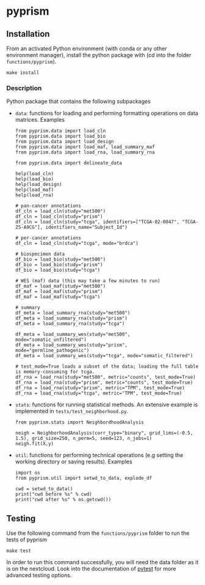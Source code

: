 # pyprism

## Installation

From an activated Python environment (with conda or any other environment manager), install the python package with 
(cd into the folder `functions/pyprism`). 

```
make install
```

### Description

Python package that contains the following subpackages

- `data`: functions for loading and performing formatting operations on data matrices.
    Examples

    ```
    from pyprism.data import load_cln
    from pyprism.data import load_bio
    from pyprism.data import load_design
    from pyprism.data import load_maf, load_summary_maf
    from pyprism.data import load_rna, load_summary_rna

    from pyprism.data import delineate_data

    help(load_cln)
    help(load_bio)
    help(load_design)
    help(load_maf)
    help(load_rna)

    # pan-cancer annotations
    df_cln = load_cln(study="met500")
    df_cln = load_cln(study="prism")
    df_cln = load_cln(study="tcga", identifiers=["TCGA-02-0047", "TCGA-ZS-A9CG"], identifiers_name="Subject_Id")

    # per-cancer annotations
    df_cln = load_cln(study="tcga", mode="brdca")

    # biospecimen data
    df_bio = load_bio(study="met500")
    df_bio = load_bio(study="prism")
    df_bio = load_bio(study="tcga")

    # WES (maf) data (this may take a few minutes to run)
    df_maf = load_maf(study="met500")
    df_maf = load_maf(study="prism")
    df_maf = load_maf(study="tcga")

    # summary
    df_meta = load_summary_rna(study="met500")
    df_meta = load_summary_rna(study="prism")
    df_meta = load_summary_rna(study="tcga")

    df_meta = load_summary_wes(study="met500", mode="somatic_unfiltered")
    df_meta = load_summary_wes(study="prism", mode="germline_pathogenic")
    df_meta = load_summary_wes(study="tcga", mode="somatic_filtered")

    # test_mode=True loads a subset of the data; loading the full table is memory-consuming for tcga.
    df_rna = load_rna(study="met500", metric="counts", test_mode=True)
    df_rna = load_rna(study="prism", metric="counts", test_mode=True)
    df_rna = load_rna(study="prism", metric="TPM", test_mode=True)
    df_rna = load_rna(study="tcga", metric="TPM", test_mode=True)
    ```

- `stats`: functions for running statistical methods.
    An extensive example is implemented in `tests/test_neighborhood.py`.

    ```
    from pyprism.stats import NeighbordhoodAnalysis

    neigh = NeighborhoodAnalysis(corr_type="binary", grid_lims=(-0.5, 1.5), grid_size=250, n_perm=5, seed=123, n_jobs=1)
    neigh.fit(X,y)
    ```

- `util`: functions for performing technical operations (e.g setting the working directory or saving results).
    Examples

    ```
    import os
    from pyprism.util import setwd_to_data, explode_df

    cwd = setwd_to_data()
    print("cwd before %s" % cwd)
    print("cwd after %s" % os.getcwd())
    ```

## Testing

Use the following command from the `functions/pyprism` folder to run the tests of pyprism

```
make test
```

In order to run this command successfully, you will need the data folder as it is on the nextcloud. Look into the
documentation of [pytest](https://docs.pytest.org/en/stable/) for more advanced testing options.
